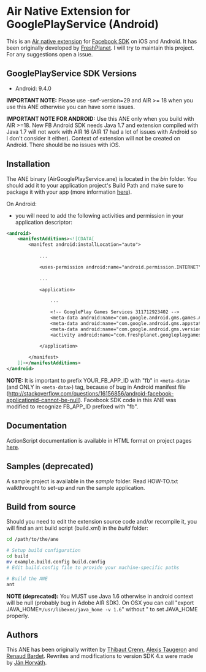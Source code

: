 Air Native Extension for GooglePlayService (Android)
======================================

This is an [Air native extension](http://www.adobe.com/devnet/air/native-extensions-for-air.html) for [Facebook SDK](https://developers.facebook.com/docs#apis-and-sdks) on iOS and Android. It has been originally developed by [FreshPlanet](http://freshplanet.com). I will try to maintain this project. For any suggestions open a issue.

GooglePlayService SDK Versions
---------

* Android: 9.4.0

**IMPORTANT NOTE:** Please use -swf-version=29 and AIR >= 18 when you use this ANE otherwise you can have some issues. 

**IMPORTANT NOTE FOR ANDROID:** Use this ANE only when you build with AIR >=18. New FB Android SDK needs Java 1.7 and extension compiled with Java 1.7 will not work with AIR 16 (AIR 17 had a lot of issues with Android so I don't consider it either). Context of extension will not be created on Android. There should be no issues with iOS.

Installation
---------

The ANE binary (AirGooglePlayService.ane) is located in the *bin* folder. You should add it to your application project's Build Path and make sure to package it with your app (more information [here](http://help.adobe.com/en_US/air/build/WS597e5dadb9cc1e0253f7d2fc1311b491071-8000.html)).


On Android:

* you will need to add the following activities and permission in your application descriptor:

```xml
<android>
    <manifestAdditions><![CDATA[
        <manifest android:installLocation="auto">
            
            ...

            <uses-permission android:name="android.permission.INTERNET"/>
            
            ...

            <application>

                ...
				
				<!-- GooglePlay Games Services 311712923402 -->
				<meta-data android:name="com.google.android.gms.games.APP_ID" android:value="\ 311712923402" />
				<meta-data android:name="com.google.android.gms.appstate.APP_ID" android:value="\ 311712923402" />
				<meta-data android:name="com.google.android.gms.version" android:value="9452000"/>
				<activity android:name="com.freshplanet.googleplaygames.MainActivity" android:theme="@android:style/Theme.Translucent.NoTitleBar"/>
                
            </application>

        </manifest>
    ]]></manifestAdditions>
</android>
```

**NOTE:** It is important to prefix YOUR_FB_APP_ID with "fb" in `<meta-data>` (and ONLY in `<meta-data>`) tag, because of bug in Android manifest file (http://stackoverflow.com/questions/16156856/android-facebook-applicationid-cannot-be-null). Facebook SDK code in this ANE was modified to recognize FB_APP_ID prefixed with "fb".

Documentation
--------

ActionScript documentation is available in HTML format on project pages [here](http://nodrock.github.io/ANE-Facebook/docs/).


Samples (deprecated)
--------

A sample project is available in the *sample* folder.
Read HOW-TO.txt walkthrought to set-up and run the sample application.


Build from source
---------

Should you need to edit the extension source code and/or recompile it, you will find an ant build script (build.xml) in the *build* folder:
    
```bash
cd /path/to/the/ane

# Setup build configuration
cd build
mv example.build.config build.config
# Edit build.config file to provide your machine-specific paths

# Build the ANE
ant
```

**NOTE (deprecated):**  You MUST use Java 1.6 otherwise in android context will be null (probably bug in Adobe AIR SDK). On OSX you can call "export JAVA_HOME=`/usr/libexec/java_home -v 1.6`" without " to set JAVA_HOME properly.

Authors
------

This ANE has been originally written by [Thibaut Crenn](https://github.com/titi-us), [Alexis Taugeron](http://alexistaugeron.com) and [Renaud Bardet](http://github.com/renaudbardet). Rewrites and modifications to version SDK 4.x were made by [Ján Horváth](https://github.com/nodrock).

